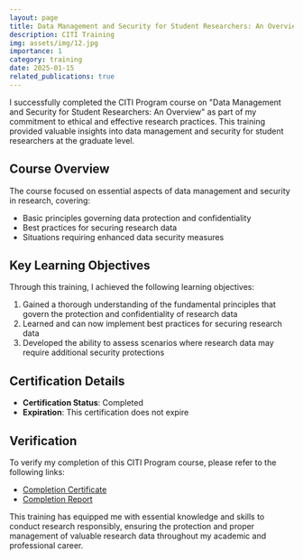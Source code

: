 ```yaml
---
layout: page
title: Data Management and Security for Student Researchers: An Overview
description: CITI Training
img: assets/img/12.jpg
importance: 1
category: training
date: 2025-01-15
related_publications: true
---
```



<p>I successfully completed the CITI Program course on "Data Management and Security for Student Researchers: An Overview" as part of my commitment to ethical and effective research practices. This training provided valuable insights into data management and security for student researchers at the graduate level.</p>

<h2>Course Overview</h2>

<p>The course focused on essential aspects of data management and security in research, covering:</p>

<ul>
  <li>Basic principles governing data protection and confidentiality</li>
  <li>Best practices for securing research data</li>
  <li>Situations requiring enhanced data security measures</li>
</ul>

<h2>Key Learning Objectives</h2>

<p>Through this training, I achieved the following learning objectives:</p>

<ol>
  <li>Gained a thorough understanding of the fundamental principles that govern the protection and confidentiality of research data</li>
  <li>Learned and can now implement best practices for securing research data</li>
  <li>Developed the ability to assess scenarios where research data may require additional security protections</li>
</ol>

<h2>Certification Details</h2>

<ul>
  <li><strong>Certification Status</strong>: Completed</li>
  <li><strong>Expiration</strong>: This certification does not expire</li>
</ul>

<h2>Verification</h2>

<p>To verify my completion of this CITI Program course, please refer to the following links:</p>

<ul>
  <li><a href="https://www.citiprogram.org/verify/?w912bbac1-35b4-4bdd-8081-4597a3c0cf77-67305246">Completion Certificate</a></li>
  <li><a href="https://www.citiprogram.org/verify/?kf95f9674-0532-4a08-baf0-a94e19ae5443-67305246">Completion Report</a></li>
</ul>

<p>This training has equipped me with essential knowledge and skills to conduct research responsibly, ensuring the protection and proper management of valuable research data throughout my academic and professional career.</p>
